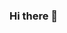 ### Hi there 👋

<!--
**Amisha03032000/Amisha03032000** is a ✨ _special_ ✨ repository because its `README.md` (this file) appears on your GitHub profile.

Here are some ideas to get you started:
 🔭 I’m currently working on Waste Management System Project 
 🌱 I’m currently learning MYSQL and WebDesign.
 📫 How to reach me: EMAIL: gokhale.ami@northeastern.edu
 
-->
